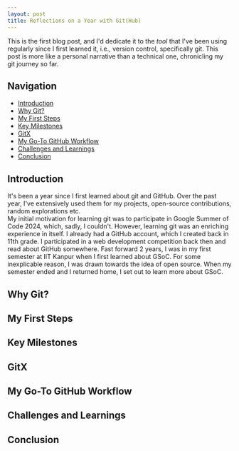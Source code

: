 ```yaml
---
layout: post
title: Reflections on a Year with Git(Hub)
---
```


This is the first blog post, and I'd dedicate it to the _tool_ that I've been using regularly since I first learned it, i.e., version control, specifically git.
This post is more like a personal narrative than a technical one, chronicling my git journey so far.

## Navigation

- [Introduction](#introduction)
- [Why Git?](#why-git)
- [My First Steps](#my-first-steps)
- [Key Milestones](#key-milestones)
- [GitX](#gitx)
- [My Go-To GitHub Workflow](#my-go-to-github-workflow)
- [Challenges and Learnings](#challenges-and-learnings)
- [Conclusion](#conclusion)

## Introduction

It's been a year since I first learned about git and GitHub. Over the past year, I've extensively used them for my projects, open-source contributions, random explorations etc.  
My initial motivation for learning git was to participate in Google Summer of Code 2024, which, sadly, I couldn't. However, learning git was an enriching experience in itself. I already had a GitHub account, which I created back in 11th grade. I participated in a web development competition back then and read about GitHub somewhere. Fast forward 2 years, I was in my first semester at IIT Kanpur when I first learned about GSoC. For some inexplicable reason, I was drawn towards the idea of open source. When my semester ended and I returned home, I set out to learn more about GSoC.

## Why Git?

## My First Steps

## Key Milestones

## GitX

## My Go-To GitHub Workflow

## Challenges and Learnings

## Conclusion